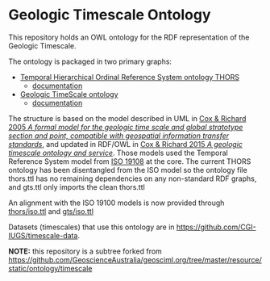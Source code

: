 # Geologic Timescale Ontology
This repository holds an OWL ontology for the RDF representation of the Geologic Timescale. 

The ontology is packaged in two primary graphs: 

* [Temporal Hierarchical Ordinal Reference System ontology THORS](./rdf/thors.ttl)
  * [documentation](https://raw.githack.com/CGI-IUGS/timescale-ont/master/html/thors.html)
* [Geologic TimeScale ontology](./gts.ttl)
  * [documentation](https://raw.githack.com/CGI-IUGS/timescale-ont/master/html/gts.html)

The structure is based on the model described in UML in [Cox & Richard 2005 _A formal model for the geologic time scale and global stratotype section and point, compatible with geospatial information transfer standards_](https://doi.org/10.1130/GES00022.1), and updated in RDF/OWL in [Cox & Richard 2015 _A geologic timescale ontology and service_](http://link.springer.com/article/10.1007/s12145-014-0170-6). Those models used the Temporal Reference System model from [ISO 19108](https://www.iso.org/standard/26013.html) at the core. The current THORS ontology has been disentangled from the ISO model so the ontology file thors.ttl has no remaining dependencies on any non-standard RDF graphs, and gts.ttl only imports the clean thors.ttl 

An alignment with the ISO 19100 models is now provided through 
[thors/iso.ttl](./rdf/thors/iso.ttl) and [gts/iso.ttl](./rdf/gts/iso.ttl)

Datasets (timescales) that use this ontology are in https://github.com/CGI-IUGS/timescale-data. 

**NOTE:** this repository is a subtree forked from https://github.com/GeoscienceAustralia/geosciml.org/tree/master/resource/static/ontology/timescale
